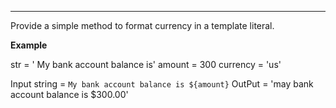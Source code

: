 
---
Provide a simple method to format currency in a template literal.


**Example**

str = ' My bank account balance is'
amount = 300
currency = 'us'

Input string = `My bank account balance is ${amount}`
OutPut = 'may bank account balance is $300.00'

